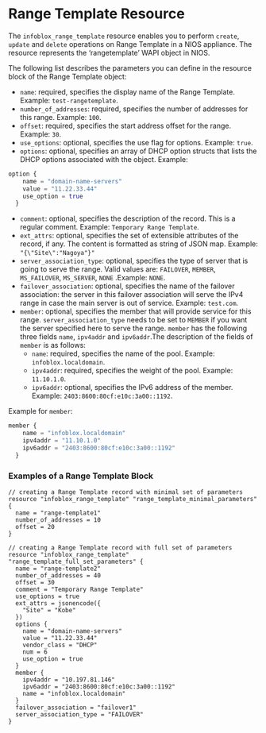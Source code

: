 # Range Template Resource

The `infoblox_range_template` resource enables you to perform `create`, `update` and `delete` operations on Range Template in a NIOS appliance.
The resource represents the ‘rangetemplate’ WAPI object in NIOS.

The following list describes the parameters you can define in the resource block of the Range Template object:

* `name`: required, specifies the display name of the Range Template. Example: `test-rangetemplate`.
* `number_of_addresses`: required, specifies the number of addresses for this range. Example: `100`.
* `offset`: required, specifies the start address offset for the range. Example: `30`.
* `use_options`: optional, specifies the use flag for options. Example: `true`.
* `options`: optional, specifies an array of DHCP option structs that lists the DHCP options associated with the object. Example:
```terraform
option { 
    name = "domain-name-servers"
    value = "11.22.33.44"
    use_option = true
  }
```
* `comment`: optional, specifies the description of the record. This is a regular comment. Example: `Temporary Range Template`.
* `ext_attrs`: optional, specifies the set of extensible attributes of the record, if any. The content is formatted as string of JSON map. Example: `"{\"Site\":"Nagoya"}"`
* `server_association_type`: optional, specifies the type of server that is going to serve the range. Valid values are: `FAILOVER`, `MEMBER`, `MS_FAILOVER`, `MS_SERVER`, `NONE` .Example: `NONE`.
* `failover_association`: optional, specifies the name of the failover association: the server in this failover association will serve the IPv4 range in case the main server is out of service. Example: `test.com`.
* `member`: optional, specifies the member that will provide service for this range. `server_association_type` needs to be set to `MEMBER` if you want the server specified here to serve the range. `member` has the following three fields `name`, `ipv4addr` and `ipv6addr`.The description of the fields of `member` is as follows:
    * `name`: required, specifies the name of the pool. Example: `infoblox.localdomain`.
    * `ipv4addr`: required, specifies the weight of the pool. Example: `11.10.1.0`.
    * `ipv6addr`: optional, specifies the IPv6 address of the member. Example: `2403:8600:80cf:e10c:3a00::1192`.

Example for `member`:
```terraform
member {
    name = "infoblox.localdomain"
    ipv4addr = "11.10.1.0"
    ipv6addr = "2403:8600:80cf:e10c:3a00::1192"
  }
```

### Examples of a Range Template Block

```hcl
// creating a Range Template record with minimal set of parameters
resource "infoblox_range_template" "range_template_minimal_parameters" {
  name = "range-template1"
  number_of_addresses = 10
  offset = 20
}

// creating a Range Template record with full set of parameters
resource "infoblox_range_template" "range_template_full_set_parameters" {
  name = "range-template2"
  number_of_addresses = 40
  offset = 30
  comment = "Temporary Range Template"
  use_options = true
  ext_attrs = jsonencode({
    "Site" = "Kobe"
  })
  options {
    name = "domain-name-servers"
    value = "11.22.33.44"
    vendor_class = "DHCP"
    num = 6
    use_option = true
  }
  member {
    ipv4addr = "10.197.81.146"
    ipv6addr = "2403:8600:80cf:e10c:3a00::1192"
    name = "infoblox.localdomain"
  }
  failover_association = "failover1"
  server_association_type = "FAILOVER"
}
```
